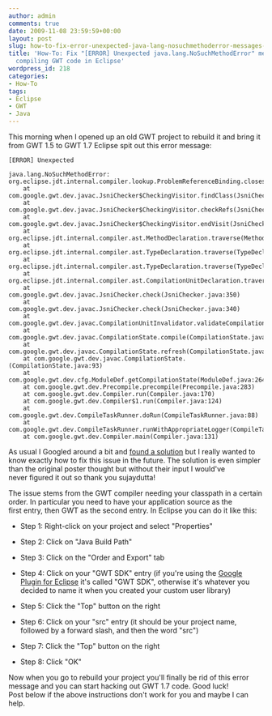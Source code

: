```yaml
---
author: admin
comments: true
date: 2009-11-08 23:59:59+00:00
layout: post
slug: how-to-fix-error-unexpected-java-lang-nosuchmethoderror-messages-when-compiling-gwt-code-in-eclipse
title: 'How-To: Fix "[ERROR] Unexpected java.lang.NoSuchMethodError" messages when
  compiling GWT code in Eclipse'
wordpress_id: 218
categories:
- How-To
tags:
- Eclipse
- GWT
- Java
---
```


This morning when I opened up an old GWT project to rebuild it and bring it from GWT 1.5 to GWT 1.7 Eclipse spit out this error message:

    
    [ERROR] Unexpected
    
    java.lang.NoSuchMethodError: org.eclipse.jdt.internal.compiler.lookup.ProblemReferenceBinding.closestReferenceMatch()Lorg/eclipse/jdt/internal/compiler/lookup/ReferenceBinding;
    	at com.google.gwt.dev.javac.JsniChecker$CheckingVisitor.findClass(JsniChecker.java:231)
    	at com.google.gwt.dev.javac.JsniChecker$CheckingVisitor.checkRefs(JsniChecker.java:142)
    	at com.google.gwt.dev.javac.JsniChecker$CheckingVisitor.endVisit(JsniChecker.java:65)
    	at org.eclipse.jdt.internal.compiler.ast.MethodDeclaration.traverse(MethodDeclaration.java:247)
    	at org.eclipse.jdt.internal.compiler.ast.TypeDeclaration.traverse(TypeDeclaration.java:1337)
    	at org.eclipse.jdt.internal.compiler.ast.TypeDeclaration.traverse(TypeDeclaration.java:1206)
    	at org.eclipse.jdt.internal.compiler.ast.CompilationUnitDeclaration.traverse(CompilationUnitDeclaration.java:518)
    	at com.google.gwt.dev.javac.JsniChecker.check(JsniChecker.java:350)
    	at com.google.gwt.dev.javac.JsniChecker.check(JsniChecker.java:340)
    	at com.google.gwt.dev.javac.CompilationUnitInvalidator.validateCompilationUnits(CompilationUnitInvalidator.java:159)
    	at com.google.gwt.dev.javac.CompilationState.compile(CompilationState.java:198)
    	at com.google.gwt.dev.javac.CompilationState.refresh(CompilationState.java:178)
    	at com.google.gwt.dev.javac.CompilationState.(CompilationState.java:93)
    	at com.google.gwt.dev.cfg.ModuleDef.getCompilationState(ModuleDef.java:264)
    	at com.google.gwt.dev.Precompile.precompile(Precompile.java:283)
    	at com.google.gwt.dev.Compiler.run(Compiler.java:170)
    	at com.google.gwt.dev.Compiler$1.run(Compiler.java:124)
    	at com.google.gwt.dev.CompileTaskRunner.doRun(CompileTaskRunner.java:88)
    	at com.google.gwt.dev.CompileTaskRunner.runWithAppropriateLogger(CompileTaskRunner.java:82)
    	at com.google.gwt.dev.Compiler.main(Compiler.java:131)


As usual I Googled around a bit and [found a solution](http://forums.smartclient.com/showthread.php?t=7718) but I really wanted to know exactly how to fix this issue in the future.  The solution is even simpler than the original poster thought but without their input I would've never figured it out so thank you sujaydutta!

The issue stems from the GWT compiler needing your classpath in a certain order.  In particular you need to have your application source as the first entry, then GWT as the second entry.  In Eclipse you can do it like this:



	
  * Step 1: Right-click on your project and select "Properties"

	
  * Step 2: Click on "Java Build Path"

	
  * Step 3: Click on the "Order and Export" tab

	
  * Step 4: Click on your "GWT SDK" entry (if you're using the [Google Plugin for Eclipse](http://code.google.com/eclipse/) it's called "GWT SDK", otherwise it's whatever you decided to name it when you created your custom user library)

	
  * Step 5: Click the "Top" button on the right

	
  * Step 6: Click on your "src" entry (it should be your project name, followed by a forward slash, and then the word "src")

	
  * Step 7: Click the "Top" button on the right

	
  * Step 8: Click "OK"


Now when you go to rebuild your project you'll finally be rid of this error message and you can start hacking out GWT 1.7 code.  Good luck!  Post below if the above instructions don't work for you and maybe I can help.

